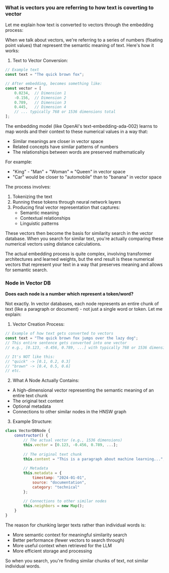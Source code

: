### What is vectors you are referring to how text is coverting to vector


Let me explain how text is converted to vectors through the embedding process:

When we talk about vectors, we're referring to a series of numbers (floating point values) that represent the semantic meaning of text. Here's how it works:

1. Text to Vector Conversion:
```javascript
// Example text
const text = "The quick brown fox";

// After embedding, becomes something like:
const vector = [
    0.0234,  // Dimension 1
    -0.156,  // Dimension 2
    0.789,   // Dimension 3
    0.445,   // Dimension 4
    // ... typically 768 or 1536 dimensions total
];
```

The embedding model (like OpenAI's text-embedding-ada-002) learns to map words and their context to these numerical values in a way that:
- Similar meanings are closer in vector space
- Related concepts have similar patterns of numbers
- The relationships between words are preserved mathematically

For example:
- "King" - "Man" + "Woman" ≈ "Queen" in vector space
- "Car" would be closer to "automobile" than to "banana" in vector space

The process involves:
1. Tokenizing the text
2. Running these tokens through neural network layers
3. Producing final vector representation that captures:
   - Semantic meaning
   - Contextual relationships
   - Linguistic patterns

These vectors then become the basis for similarity search in the vector database. When you search for similar text, you're actually comparing these numerical vectors using distance calculations.

The actual embedding process is quite complex, involving transformer architectures and learned weights, but the end result is these numerical vectors that represent your text in a way that preserves meaning and allows for semantic search.


### Node in Vector DB

**Does each node is a number which represent a token/word?**

Not exactly. In vector databases, each node represents an entire chunk of text (like a paragraph or document) - not just a single word or token. Let me explain:

1. Vector Creation Process:
```javascript
// Example of how text gets converted to vectors
const text = "The quick brown fox jumps over the lazy dog";
// This entire sentence gets converted into one vector
// e.g., [0.123, -0.456, 0.789, ...] with typically 768 or 1536 dimensions

// It's NOT like this:
// "quick" -> [0.1, 0.2, 0.3]
// "brown" -> [0.4, 0.5, 0.6]
// etc.
```

2. What A Node Actually Contains:
- A high-dimensional vector representing the semantic meaning of an entire text chunk
- The original text content
- Optional metadata
- Connections to other similar nodes in the HNSW graph

3. Example Structure:
```javascript
class VectorDBNode {
    constructor() {
        // The actual vector (e.g., 1536 dimensions)
        this.vector = [0.123, -0.456, 0.789, ...];
        
        // The original text chunk
        this.content = "This is a paragraph about machine learning...";
        
        // Metadata
        this.metadata = {
            timestamp: "2024-01-01",
            source: "documentation",
            category: "technical"
        };
        
        // Connections to other similar nodes
        this.neighbors = new Map();
    }
}
```

The reason for chunking larger texts rather than individual words is:
- More semantic context for meaningful similarity search
- Better performance (fewer vectors to search through)
- More useful context when retrieved for the LLM
- More efficient storage and processing

So when you search, you're finding similar chunks of text, not similar individual words.
